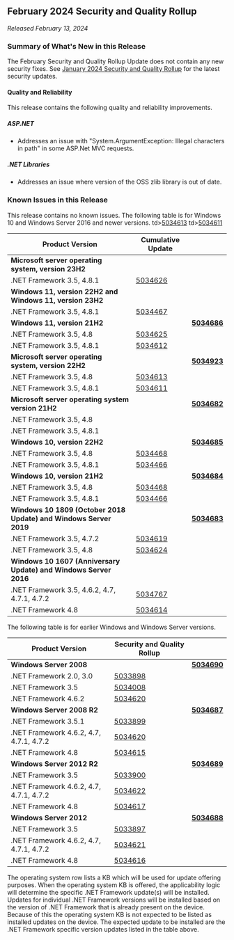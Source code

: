 ## February 2024 Security and Quality Rollup

_Released February 13, 2024_

### Summary of What's New in this Release

The February Security and Quality Rollup Update does not contain any new security fixes. See [January 2024 Security and Quality Rollup](https://devblogs.microsoft.com/dotnet/dotnet-framework-january-2024-security-and-quality-rollup/) for the latest security updates.

#### Quality and Reliability

This release contains the following quality and reliability improvements.

##### ASP.NET

*   Addresses an issue with "System.ArgumentException: Illegal characters in path" in some ASP.Net MVC requests.

##### .NET Libraries

*   Addresses an issue where version of the OSS zlib library is out of date.

### Known Issues in this Release

This release contains no known issues. The following table is for Windows 10 and Windows Server 2016 and newer versions. td>[5034613](https://support.microsoft.com/kb/5034613) td>[5034611](https://support.microsoft.com/kb/5034611)

| Product Version | Cumulative Update |     |
| --- | --- | --- |
| **Microsoft server operating system, version 23H2** |     |     |
| .NET Framework 3.5, 4.8.1 | [5034626](https://support.microsoft.com/kb/5034626) |
| **Windows 11, version 22H2 and Windows 11, version 23H2** |     |     |
| .NET Framework 3.5, 4.8.1 | [5034467](https://support.microsoft.com/kb/5034467) |
| **Windows 11, version 21H2** |     | **[5034686](https://support.microsoft.com/kb/5034686)** |
| .NET Framework 3.5, 4.8 | [5034625](https://support.microsoft.com/kb/5034625) |
| .NET Framework 3.5, 4.8.1 | [5034612](https://support.microsoft.com/kb/5034612) |
| **Microsoft server operating system, version 22H2** |     | **[5034923](https://support.microsoft.com/kb/5034923)** |
| .NET Framework 3.5, 4.8 | [5034613](https://support.microsoft.com/kb/5034613) |
| .NET Framework 3.5, 4.8.1 | [5034611](https://support.microsoft.com/kb/5034611) |
| **Microsoft server operating system version 21H2** |     | **[5034682](https://support.microsoft.com/kb/5034682)** |
| .NET Framework 3.5, 4.8 |
| .NET Framework 3.5, 4.8.1 |
| **Windows 10, version 22H2** |     | **[5034685](https://support.microsoft.com/kb/5034685)** |
| .NET Framework 3.5, 4.8 | [5034468](https://support.microsoft.com/kb/5034468) |
| .NET Framework 3.5, 4.8.1 | [5034466](https://support.microsoft.com/kb/5034466) |
| **Windows 10, version 21H2** |     | **[5034684](https://support.microsoft.com/kb/5034684)** |
| .NET Framework 3.5, 4.8 | [5034468](https://support.microsoft.com/kb/5034468) |
| .NET Framework 3.5, 4.8.1 | [5034466](https://support.microsoft.com/kb/5034466) |
| **Windows 10 1809 (October 2018 Update) and Windows Server 2019** |     | **[5034683](https://support.microsoft.com/kb/5034683)** |
| .NET Framework 3.5, 4.7.2 | [5034619](https://support.microsoft.com/kb/5034619) |
| .NET Framework 3.5, 4.8 | [5034624](https://support.microsoft.com/kb/5034624) |
| **Windows 10 1607 (Anniversary Update) and Windows Server 2016** |     |     |
| .NET Framework 3.5, 4.6.2, 4.7, 4.7.1, 4.7.2 | [5034767](https://support.microsoft.com/kb/5034767) |
| .NET Framework 4.8 | [5034614](https://support.microsoft.com/kb/5034614) |

The following table is for earlier Windows and Windows Server versions.

| Product Version | Security and Quality Rollup |     |
| --- | --- | --- |
| **Windows Server 2008** |     | **[5034690](https://support.microsoft.com/kb/5034690)** |
| .NET Framework 2.0, 3.0 | [5033898](https://support.microsoft.com/kb/5033898) |
| .NET Framework 3.5 | [5034008](https://support.microsoft.com/kb/5034008) |
| .NET Framework 4.6.2 | [5034620](https://support.microsoft.com/kb/5034620) |
| **Windows Server 2008 R2** |     | **[5034687](https://support.microsoft.com/kb/5034687)** |
| .NET Framework 3.5.1 | [5033899](https://support.microsoft.com/kb/5033899) |
| .NET Framework 4.6.2, 4.7, 4.7.1, 4.7.2 | [5034620](https://support.microsoft.com/kb/5034620) |
| .NET Framework 4.8 | [5034615](https://support.microsoft.com/kb/5034615) |
| **Windows Server 2012 R2** |     | **[5034689](https://support.microsoft.com/kb/5034689)** |
| .NET Framework 3.5 | [5033900](https://support.microsoft.com/kb/5033900) |
| .NET Framework 4.6.2, 4.7, 4.7.1, 4.7.2 | [5034622](https://support.microsoft.com/kb/5034622) |
| .NET Framework 4.8 | [5034617](https://support.microsoft.com/kb/5034617) |
| **Windows Server 2012** |     | **[5034688](https://support.microsoft.com/kb/5034688)** |
| .NET Framework 3.5 | [5033897](https://support.microsoft.com/kb/5033897) |
| .NET Framework 4.6.2, 4.7, 4.7.1, 4.7.2 | [5034621](https://support.microsoft.com/kb/5034621) |
| .NET Framework 4.8 | [5034616](https://support.microsoft.com/kb/5034616) |

The operating system row lists a KB which will be used for update offering purposes. When the operating system KB is offered, the applicability logic will determine the specific .NET Framework update(s) will be installed. Updates for individual .NET Framework versions will be installed based on the version of .NET Framework that is already present on the device. Because of this the operating system KB is not expected to be listed as installed updates on the device. The expected update to be installed are the .NET Framework specific version updates listed in the table above.
